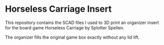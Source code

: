 # Horseless Carriage Insert

This repository contains the SCAD files I used to 3D print an organizer insert for the board game Horseless Carriage by Splotter Spellen.

The organizer fills the original game box exactly without any lid lift.
